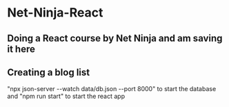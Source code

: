 # Net-Ninja-React
## Doing a React course by Net Ninja and am saving it here
## Creating a blog list
"npx json-server --watch data/db.json --port 8000" to start the database and
"npm run start" to start the react app
